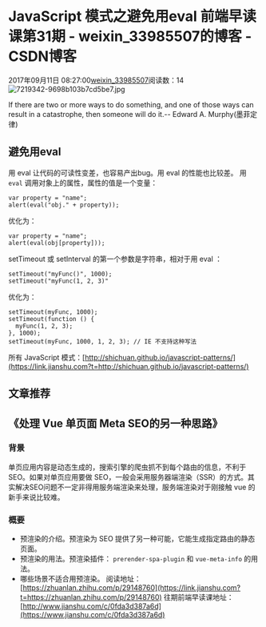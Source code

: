 # JavaScript 模式之避免用eval 前端早读课第31期 - weixin_33985507的博客 - CSDN博客
2017年09月11日 08:27:00[weixin_33985507](https://me.csdn.net/weixin_33985507)阅读数：14
![7219342-9698b103b7cd5be7.jpg](https://upload-images.jianshu.io/upload_images/7219342-9698b103b7cd5be7.jpg)
> 
If there are two or more ways to do something, and one of those ways can result in a catastrophe, then someone will do it.-- Edward A. Murphy(墨菲定律)
## 避免用eval
用 eval 让代码的可读性变差，也容易产出bug。用 eval 的性能也比较差。
用 `eval` 调用对象上的属性，属性的值是一个变量：
```
var property = "name";
alert(eval("obj." + property));
```
优化为：
```
var property = "name";
alert(eval(obj[property]));
```
setTimeout 或 setInterval 的第一个参数是字符串，相对于用 eval ：
```
setTimeout("myFunc()", 1000);
setTimeout("myFunc(1, 2, 3)"
```
优化为：
```
setTimeout(myFunc, 1000);
setTimeout(function () {
  myFunc(1, 2, 3);
}, 1000);
setTimeout(myFunc, 1000, 1, 2, 3); // IE 不支持这种写法
```
所有 JavaScript 模式：[http://shichuan.github.io/javascript-patterns/](https://link.jianshu.com?t=http://shichuan.github.io/javascript-patterns/)
## 文章推荐
## 《处理 Vue 单页面 Meta SEO的另一种思路》
### 背景
单页应用内容是动态生成的，搜索引擎的爬虫抓不到每个路由的信息，不利于SEO。如果对单页应用要做 SEO，一般会采用服务器端渲染（SSR）的方式。其实解决SEO问题不一定非得用服务端渲染来处理，服务端渲染对于刚接触 vue 的新手来说比较难。
### 概要
- 预渲染的介绍。预渲染为 SEO 提供了另一种可能，它能生成指定路由的静态页面。
- 预渲染的用法。预渲染插件： `prerender-spa-plugin` 和 `vue-meta-info` 的用法。
- 哪些场景不适合用预渲染。
阅读地址：[https://zhuanlan.zhihu.com/p/29148760](https://link.jianshu.com?t=https://zhuanlan.zhihu.com/p/29148760)
往期前端早读课地址：[http://www.jianshu.com/c/0fda3d387a6d](https://www.jianshu.com/c/0fda3d387a6d)
